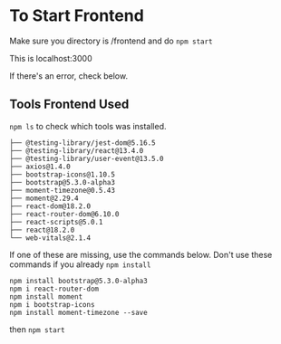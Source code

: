 # To Start Frontend

Make sure you directory is /frontend and do ```npm start```

This is localhost:3000

If there's an error, check below.

## Tools Frontend Used

```npm ls``` to check which tools was installed.

```
├── @testing-library/jest-dom@5.16.5
├── @testing-library/react@13.4.0
├── @testing-library/user-event@13.5.0
├── axios@1.4.0
├── bootstrap-icons@1.10.5
├── bootstrap@5.3.0-alpha3
├── moment-timezone@0.5.43
├── moment@2.29.4
├── react-dom@18.2.0
├── react-router-dom@6.10.0
├── react-scripts@5.0.1
├── react@18.2.0
└── web-vitals@2.1.4
```

If one of these are missing, use the commands below.
Don't use these commands if you already ```npm install```
```
npm install bootstrap@5.3.0-alpha3
npm i react-router-dom
npm install moment
npm i bootstrap-icons
npm install moment-timezone --save
```

then ```npm start```